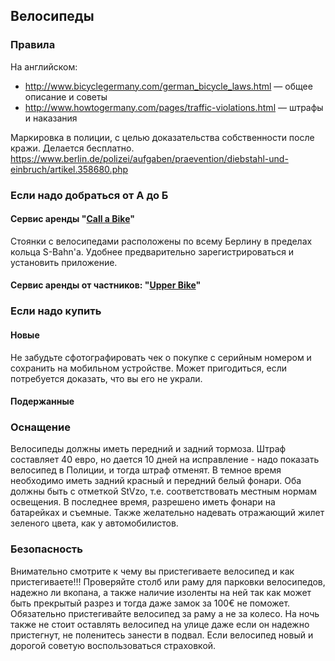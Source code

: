 ## Велосипеды

### Правила

На английском:

* http://www.bicyclegermany.com/german_bicycle_laws.html — общее описание и советы
* http://www.howtogermany.com/pages/traffic-violations.html — штрафы и наказания

Маркировка в полиции, с целью доказательства собственности после кражи. 
Делается бесплатно.
https://www.berlin.de/polizei/aufgaben/praevention/diebstahl-und-einbruch/artikel.358680.php

### Если надо добраться от А до Б

#### Сервис аренды "[Call a Bike](https://www.callabike-interaktiv.de/)"
Стоянки с велосипедами расположены по всему Берлину в пределах кольца S-Bahn'а. Удобнее предварительно зарегистрироваться и установить приложение.

#### Сервис аренды от частников: "[Upper Bike](https://www.upperbike.com/en/)"

### Если надо купить

#### Новые
Не забудьте сфотографировать чек о покупке с серийным номером и сохранить на мобильном устройстве. Может пригодиться, если потребуется доказать, что вы его не украли.

#### Подержанные 

### Оснащение
Велосипеды должны иметь передний и задний тормоза.
Штраф составляет 40 евро, но дается 10 дней на исправление - надо показать велосипед в Полиции, и тогда штраф отменят.
В темное время необходимо иметь задний красный и передний белый фонари. Оба должны быть с отметкой StVzo, т.е. соответствовать местным нормам освещения.
В последнее время, разрешено иметь фонари на батарейках и съемные.
Также желательно надевать отражающий жилет зеленого цвета, как у автомобилистов.

### Безопасность
Внимательно смотрите к чему вы пристегиваете велосипед и как пристегиваете!!! Проверяйте столб или раму для парковки велосипедов, надежно ли вкопана, а также наличие изоленты на ней так как может быть прекрытый разрез и тогда даже замок за 100€ не поможет. Обязательно пристегивайте велосипед за раму а не за колесо.
На ночь также не стоит оставлять велосипед на улице даже если он надежно пристегнут, не поленитесь занести в подвал.
Если велосипед новый и дорогой советую воспользоваться страховкой.
